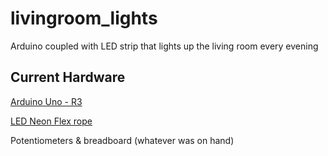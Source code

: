 # livingroom_lights
Arduino coupled with LED strip that lights up the living room every evening

## Current Hardware
[Arduino Uno - R3](https://www.sparkfun.com/products/11021)

[LED Neon Flex rope](https://www.sparkfun.com/products/14555)

Potentiometers & breadboard (whatever was on hand)
